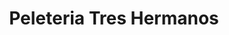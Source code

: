---
title: "Peleteria Tres Hermanos"
url: /san-mateo-atenco/peleteria-tres-hermanos/
shop: cuero
---